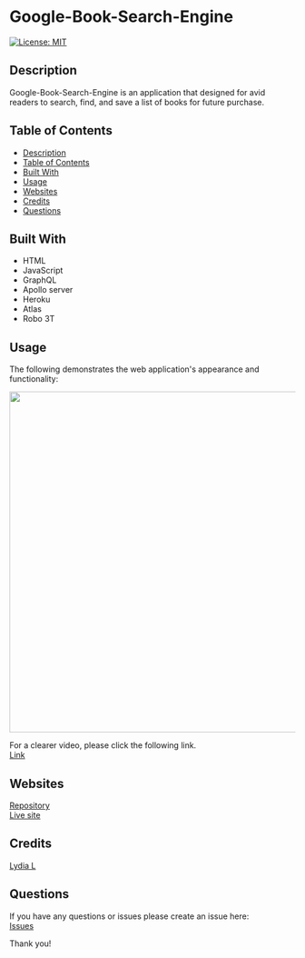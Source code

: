 # Google-Book-Search-Engine

[![License: MIT](https://img.shields.io/badge/License-MIT-yellow.svg)](https://opensource.org/licenses/MIT)
 
 

## Description
Google-Book-Search-Engine is an application that designed for avid readers to search, find, and save a list of books for future purchase.



## Table of Contents
  - [Description](#description)
  - [Table of Contents](#table-of-contents)
  - [Built With](#built-with)
  - [Usage](#usage)
  - [Websites](#websites)
  - [Credits](#credits)
  - [Questions](#questions)



## Built With
  * HTML 
  * JavaScript
  * GraphQL
  * Apollo server
  * Heroku
  * Atlas
  * Robo 3T
 


## Usage 
The following demonstrates the web application's appearance and functionality:



<img src="./client/public/Google-Book-Search-Engine.gif" width="600" height="" />

For a clearer video, please click the following link.<br />
[Link](https://drive.google.com/file/d/1IqrHJb7W6_zjKVsb8xt_WkeAV87SvSHw/view)



## Websites
[Repository](https://github.com/flowingcityloy/Google-Book-Search-Engine)<br />
[Live site](https://google-book-search-engine-ll.herokuapp.com/)



## Credits

  [Lydia L](https://github.com/flowingcityloy)<br/>



## Questions
  
If you have any questions or issues please create an issue here:<br/>
[Issues](https://github.com/flowingcityloy/Google-Book-Search-Engine/issues) 


Thank you!
